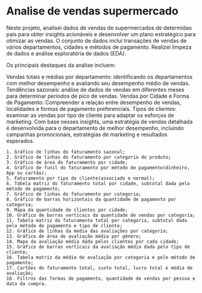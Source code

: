 # Analise de vendas supermercado

 Neste projeto, analisei dados de vendas de supermercados de determidao país para obter insights acionáveis ​​e desenvolver um plano estratégico para otimizar as vendas. O conjunto de dados inclui transações de vendas de vários departamentos, cidades e métodos de pagamento. Realizei limpeza de dados e análise exploratória de dados (EDA).

Os principais destaques da análise incluem:

Vendas totais e médias por departamento: identificando os departamentos com melhor desempenho e avaliando seu desempenho médio de vendas.
Tendências sazonais: análise de dados de vendas em diferentes meses para determinar períodos de pico de vendas.
Vendas por Cidade e Forma de Pagamento: Compreender a relação entre desempenho de vendas, localidades e formas de pagamento preferenciais.
Tipos de clientes: examinar as vendas por tipo de cliente para adaptar os esforços de marketing.
Com base nesses insights, uma estratégia de vendas detalhada é desenvolvida para o departamento de melhor desempenho, incluindo campanhas promocionais, estratégias de marketing e resultados esperados.

    1. Gráfico de linhas do faturamento sazonal;
    2. Gráfico de linhas do faturamento por categoria do produto;
    3. Gráfico de área do faturamento por cidade;
    4. Gráfico de funil do faturamento por método de pagamento(dinheiro, App ou cartão);
    5. Faturamento por tipo de cliente(associado e normal);
    6. Tabela matriz do faturamento total por cidade, subtotal dada pelo método de pagamento;
    7. Gráfico de linhas do faturamento por categoria;
    8. Gráfico de barras horizontais da quantidade de pagamento por categoria;
    9. Mapa da quantidade de clientes por cidade;
    10. Gráfico de barras verticais da quantidade de vendas por categoria;
    11. Tabela matriz do faturamento total por categoria, subtotal dada pelo método de pagamento e tipo de cliente;
    12. Gráfico de linhas da média das avaliações por categoria;
    13. Gráfico de área de avaliação média por gênero;
    14. Mapa da avaliação média dada pelos clientes por cada cidade;
    15. Gráfico de barras verticais da avaliação média dada pelo tipo de cliente;
    16. Tabela matriz da média de avaliação por categoria e pelo método de pagamento;
    17. Cartões do faturamento total, custo total, lucro total e média de avaliação;
    18. Filtros das formas de pagamento, quantidade de vendas por pessoa e data da compra.
